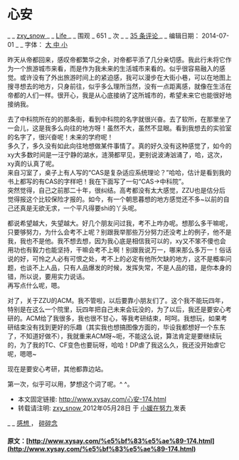 #  心安 

_ _ [ zxy_snow ](http://www.xysay.com/author/zxy_snow) _ _ [ Life ](http://www.xysay.com/category/life) _ _ 围观 _ 651 _ 次  _ _ [ 35 条评论 ](http://www.xysay.com/%e5%bf%83%e5%ae%89-174.html#comments) _ _ 编辑日期：  2014-07-01  _ _ 字体： [ 大 ](javascript:;) [ 中 ](javascript:;) [ 小 ](javascript:;)

昨天从帝都回来，感叹帝都繁华之余，对帝都平添了几分亲切感。我此行未将它作为一个旅游城市来看，而是作为我未来的生活城市来看的。似乎很容易融入的感觉。或许没有了外出旅游时间上的紧迫感，我可以漫步在大街小巷，可以在地图上搜寻想去的地方，只身前往，似乎多么理所当然，没有一点距离感，就像在生活在帝都的人们一样。很开心，我是从心底接纳了这所城市的，希望未来它也能很好地接纳我。 

去了中科院所在的的那条街，看到中科院的名字就很兴奋。去了软所，在那里坐了一会儿，这是我多么向往的地方呀！虽然不大，虽然不显眼。看到我想去的实验室的名字了，很兴奋呢！未来的学府呢！    
多久了，多久没有如此向往地想做某件事情了。真的好久没有这种感觉了，如今的xy大多数时间是一汪宁静的湖水，涟漪都罕见，更别说波涛汹涌了，哈，这次，xy真的认真了呢。    
来自习室了，桌子上有人写的“CAS是复杂适应系统理论？”哈哈，估计是看到我的书上都写的有CAS的字样吧！我在下面写了一句“CAS→中科院”。    
突然觉得，自己之前那二十年，很纠结。高考都没有太大感觉，ZZU也是估分后觉得报这个比较保险才报的。如今，有一个朝思暮想的地方感觉还不多~以前的自己还真是无欲无求，一个平凡得要shi的丫头呢。    
  
都说希望越大，失望越大。好几个朋友问过我，考不上咋办呢。想那么多干嘛呢，只要够努力，为什么会考不上呢？别跟我举那些万分努力还没考上的例子，他不是我，我也不是他。我不想去想，因为我心底是相信我可以的，xy又不笨不傻也会用功也有毅力也能坚持，干嘛会考不上啊！别跟我说万一，哪来那么多万一！俗话说的好，可怜之人必有可恨之处，考不上的必定有他所欠缺的地方，这不是概率问题，也谈不上人品，只有人品爆发的时候，发挥失常，不是人品的错，是你本身的错，所以说，要用实力说话。    
再写点什么呢，嗯。   
  
对了，关于ZZU的ACM。我不管啦，以后要靠小朋友们了。这个我不能玩四年，特别是在这么一个院里，玩四年把自己未来会玩没的，为了以后，我还是要安心考研的。ACM给了我很多，我也很不甘心，等我考研结束，呵呵。我想玩，如果考研结束没有找到更好的乐趣（其实我也想搞图像方面的，毕设我都想好一个东东了，不知道好做不），我就重来ACM呀~呃，不能这么说，算法肯定是要继续玩的，为了我的TC、CF变色也要玩呀，哈哈！DP虐了我这么久，我还没开始虐它呢，嗯嗯~   
  
现在是要安心考研，其他都靠边站。   
  
第一次，似乎可以用，梦想这个词了呢。^ ^。   


  * 本文固定链接: [ http://www.xysay.com/心安-174.html ](http://www.xysay.com/%e5%bf%83%e5%ae%89-174.html)
  * 转载请注明: [ zxy_snow ](http://www.xysay.com/author/zxy_snow) 2012年05月28日  于 [ 小媛在努力 ](http://www.xysay.com/) 发表 

_ _ [ 感想 ](http://www.xysay.com/tag/%e6%84%9f%e6%83%b3) ， [ 碎碎念 ](http://www.xysay.com/tag/%e7%a2%8e%e7%a2%8e%e5%bf%b5)

  

#### 原文：[http://www.xysay.com/%e5%bf%83%e5%ae%89-174.html](http://www.xysay.com/%e5%bf%83%e5%ae%89-174.html)